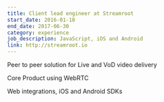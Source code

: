 ```yaml
---
title: Client lead engineer at Streamroot
start_date: 2016-01-18
end_date: 2017-06-30
category: experience
job_description: JavaScript, iOS and Android
link: http://streamroot.io
---
```


<p>Peer to peer solution for Live and VoD video delivery</p>

<p>Core Product using WebRTC</p>

<p>Web integrations, iOS and Android SDKs</p>

